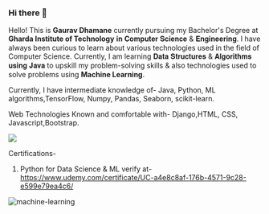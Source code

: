 ### Hi there 👋

Hello! This is **Gaurav Dhamane**  currently pursuing my Bachelor's Degree at **Gharda Institute of Technology** 𝐢𝐧 𝐂𝐨𝐦𝐩𝐮𝐭𝐞𝐫 𝐒𝐜𝐢𝐞𝐧𝐜𝐞 & 𝐄𝐧𝐠𝐢𝐧𝐞𝐞𝐫𝐢𝐧𝐠. I have always been curious to learn about various technologies used in the field of Computer Science. Currently, I am learning 𝐃𝐚𝐭𝐚 𝐒𝐭𝐫𝐮𝐜𝐭𝐮𝐫𝐞𝐬 & 𝐀𝐥𝐠𝐨𝐫𝐢𝐭𝐡𝐦𝐬 𝐮𝐬𝐢𝐧𝐠 𝐉𝐚𝐯𝐚 to upskill my problem-solving skills & also technologies used to solve problems using **Machine Learning**.

Currently, I have intermediate knowledge of- Java, Python, ML algorithms,TensorFlow, Numpy, Pandas, Seaborn, scikit-learn.

Web Technologies Known and comfortable with- Django,HTML, CSS, Javascript,Bootstrap.

![](https://komarev.com/ghpvc/?username=gaurav-dhamane&color=green)

Certifications- 
1. Python for Data Science & ML
verify at- https://www.udemy.com/certificate/UC-a4e8c8af-176b-4571-9c28-e599e79ea4c6/


![machine-learning](https://user-images.githubusercontent.com/75262183/197534954-4d24a33f-d79f-490b-95eb-1dfe51283f16.gif)

<!--
**gaurav-dhamane/gaurav-dhamane** is a ✨ _special_ ✨ repository because its `README.md` (this file) appears on your GitHub profile.

Here are some ideas to get you started:

- 🔭 I’m currently working on __Problem Solving__
- 🌱 I’m currently learning **Machine Learning**
- 💬 Looking for Job
- 📫 How to reach me: gauravdhamane22@gmail.com
- ⚡ Fun fact: I think I have Imposter Syndrome, This makes me doubt my abilities and skills sometimes.
-->
